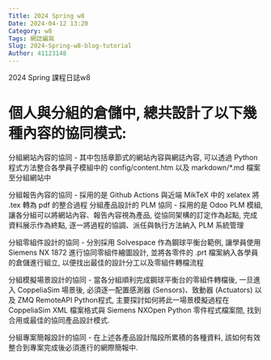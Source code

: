```yaml
---
Title: 2024 Spring w8
Date: 2024-04-12 13:20
Category: w8
Tags: 網誌編寫
Slug: 2024-Spring-w8-blog-tutorial
Author: 41123148
---
```


2024 Spring 課程日誌w8

<!-- PELICAN_END_SUMMARY -->

# 個人與分組的倉儲中, 總共設計了以下幾種內容的協同模式:

分組網站內容的協同 - 其中包括章節式的網站內容與網誌內容, 可以透過 Python 程式方法整合各學員子模組中的 config/content.htm 以及 markdown/*.md 檔案至分組網站中

分組報告內容的協同 - 採用的是 Github Actions 與近端 MikTeX 中的 xelatex 將 .tex 轉為 pdf 的整合過程
分組產品設計的 PLM 協同 - 採用的是 Odoo PLM 模組, 讓各分組可以將網站內容、報告內容視為產品, 從協同架構的訂定作為起點, 完成資料展示作為終點, 逐一將過程的協調、派任與執行方法納入 PLM 系統管理

分組零組件設計的協同 - 分別採用 Solvespace 作為鋼球平衡台範例, 讓學員使用 Siemens NX 1872 進行協同零組件繪圖設計, 並將各零件的 .prt 檔案納入各學員的倉儲進行組立, 以便找出最佳的設計分工以及零組件轉檔流程

分組模擬場景設計的協同 - 當各分組順利完成鋼球平衡台的零組件轉檔後, 一旦進入 CoppeliaSim 場景後, 必須逐一配置感測器 (Sensors)、致動器 (Actuators) 以及 ZMQ RemoteAPI Python程式, 主要探討如何將此一場景模擬過程在 CoppeliaSim XML 檔案格式與 Siemens NXOpen Python 零件程式檔案間, 找到合用或最佳的協同產品設計模式.

分組專案簡報設計的協同 - 在上述各產品設計階段所累積的各種資料, 該如何有效整合到專案完成後必須進行的網際簡報中.




